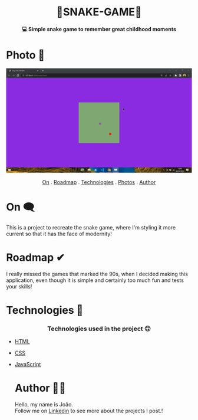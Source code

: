 <h1 align="center">
   🐍SNAKE-GAME🐍
</h1>

<h4 align="center">
  💻 Simple snake game to remember great childhood moments
</h4>

# Photo 🎴
   <div alingn ="center" >

   <img src="./img/snake.gif">

   </div>

<p align="center">   
   <a href="#on">On</a> .
   <a href="#roadmap">Roadmap</a> .
   <a href="#technologies">Technologies</a> .
   <a href="#photos">Photos</a> . 
   <a href="#author">Author</a> 
   
 </p>


   
 # On 🗨
     
     
   <p> This is a project to recreate the snake game, where I'm styling it more
      current so that it has the face of modernity!  </p>
   
   
   
   
   
   # Roadmap ✔
   
   <p> I really missed the games that marked the 90s, when I decided
   making this application, even though it is simple and certainly too much fun and tests
   your skills! </p>
   
   
   # Technologies 📰
   <h3 align="center">  Technologies used in the project 🙃 </h3>

- [HTML](https://www.w3schools.com/html/)
 - [CSS](https://www.w3schools.com/css/)
- [JavaScript](https://www.javascript.com/)
   
   
   # Author 🙋‍♂️
   <p> Hello, my name is João. <br> Follow me on <a href="https://www.linkedin.com/in/jo%C3%A3o-soares13/" target="_blank">Linkedin</a> to see more about the projects I post.!</p>
